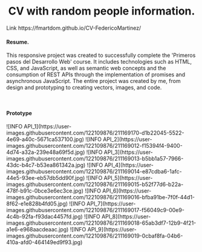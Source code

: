 <h1 align="center"> CV with random people information. </h1>
Link https://fmartdom.github.io/CV-FedericoMartinez/
<h4>Resume.</h4>
<p> This responsive project was created to successfully complete the 'Primeros pasos del Desarrollo Web' course. It includes technologies such as HTML, CSS, and JavaScript, as well as semantic web concepts and the consumption of REST APIs through the implementation of promises and asynchronous JavaScript. The entire project was created by me, from design and prototyping to creating vectors, images, and code.</p><br>
<h4> Prototype </h4>
![INFO API_1](https://user-images.githubusercontent.com/122109876/211169170-d1b22045-5522-4e69-a40c-5671ca537100.jpg)
![INFO API_2](https://user-images.githubusercontent.com/122109876/211169012-f15394f4-9400-4d74-a32a-239e48a69f5d.jpg)
![INFO API_3](https://user-images.githubusercontent.com/122109876/211169013-b5bb1a57-7966-43dc-b4c7-b53ea861342a.jpg)
![INFO API_4](https://user-images.githubusercontent.com/122109876/211169014-e87cdba6-1afc-44e5-93ee-eb57db5dd90f.jpg)
![INFO API_5](https://user-images.githubusercontent.com/122109876/211169015-b52f77d6-b22a-478f-b91c-0bce3e6ec3ce.jpg)
![INFO API_6](https://user-images.githubusercontent.com/122109876/211169016-bfba91be-7f0f-44d1-8f62-e1e828b4fd05.jpg)
![INFO API_7](https://user-images.githubusercontent.com/122109876/211169017-f56049c9-00e9-4c4b-92fa-f93dac4457fd.jpg)
![INFO API_8](https://user-images.githubusercontent.com/122109876/211169018-65ab3df7-12b9-4f21-a1e6-e968aacdeaac.jpg)
![INFO API_9](https://user-images.githubusercontent.com/122109876/211169019-0cbaf8fa-04b6-410a-afd0-464149ed9f93.jpg)

